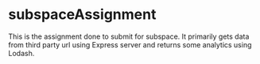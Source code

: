 # subspaceAssignment
This is the assignment done to submit for subspace.
It primarily gets data from third party url using Express server and returns some analytics using Lodash.
